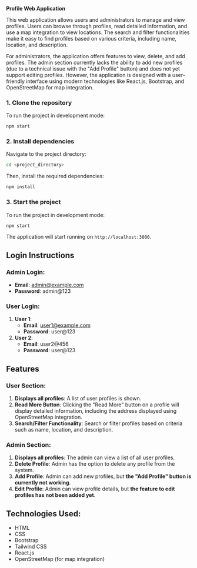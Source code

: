 **Profile Web Application**

This web application allows users and administrators to manage and view profiles. Users can browse through profiles, read detailed information, and use a map integration to view locations. The search and filter functionalities make it easy to find profiles based on various criteria, including name, location, and description.

For administrators, the application offers features to view, delete, and add profiles. The admin section currently lacks the ability to add new profiles (due to a technical issue with the "Add Profile" button) and does not yet support editing profiles. However, the application is designed with a user-friendly interface using modern technologies like React.js, Bootstrap, and OpenStreetMap for map integration.

### 1. Clone the repository
To run the project in development mode:
```bash
npm start
```

### 2. Install dependencies
Navigate to the project directory:
```bash
cd <project_directory>
```

Then, install the required dependencies:
```bash
npm install
```

### 3. Start the project
To run the project in development mode:
```bash
npm start
```

The application will start running on `http://localhost:3000`.

## Login Instructions

### Admin Login:
- **Email**: admin@example.com
- **Password**: admin@123

### User Login:
1. **User 1**:
   - **Email**: user1@example.com
   - **Password**: user@123
2. **User 2**:
   - **Email**: user2@456
   - **Password**: user@123

## Features

### User Section:
1. **Displays all profiles**: A list of user profiles is shown.
2. **Read More Button**: Clicking the "Read More" button on a profile will display detailed information, including the address displayed using OpenStreetMap integration.
3. **Search/Filter Functionality**: Search or filter profiles based on criteria such as name, location, and description.

### Admin Section:
1. **Displays all profiles**: The admin can view a list of all user profiles.
2. **Delete Profile**: Admin has the option to delete any profile from the system.
3. **Add Profile**: Admin can add new profiles, but **the "Add Profile" button is currently not working**.
4. **Edit Profile**: Admin can view profile details, but **the feature to edit profiles has not been added yet**.

## Technologies Used:
- HTML
- CSS
- Bootstrap
- Tailwind CSS
- React.js
- OpenStreetMap (for map integration)

